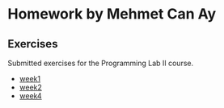 # Homework by Mehmet Can Ay

## Exercises
Submitted exercises for the Programming Lab II course.

- [week1](week1)
- [week2](week2)
- [week4](week4)